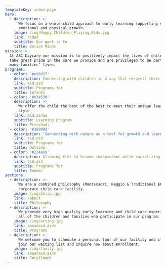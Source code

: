 ```yaml
---
templateKey: index-page
hero:
  - description: >-
      We focus on a whole-child approach to early learning supporting social,
      emotional and physical growth.
    image: /img/Happy_Children_Playing_Kids.jpg
    link: /sdad
    subtitle: Our goal is to
    title: Enrich Minds
mission: >-
  At ABC Daycare our mission is to positively impact the lives of children. We
  take great pride in the care we provide and are privileged to be part of so
  many families’ lives.
programs:
  - color: '#e96d17'
    description: Connecting with children in a way that respects their needs.
    link: asd.asd
    subtitle: Programs for
    title: Infants
  - color: '#b34538'
    description: >-
      We offer the child the best of the best to meet their unique learning
      style
    link: asd.asdaa
    subtitle: Learning Program
    title: Preschool
  - color: '#108992'
    description: 'Connecting with nature as a tool for growth and learning '
    link: asd.asd
    subtitle: Programs for
    title: Outside
  - color: '#234a69'
    description: Allowing kids to become independent while socializing with new friends
    link: asd.asd
    subtitle: Programs for
    title: Summer
sections:
  - description: >-
      We are a combined philosophy (Montessori, Reggio & Traditional ECE)
      corporate child care facility.
    image: /img/philo.jpg
    link: /about
    title: Philosophy
  - description: >-
      We provide very high quality early learning and child care experiences for
      all of the children and families who participate in our program. 
    image: /img/wrting.jpg
    link: sasadasd.asds
    title: Programs
  - description: >-
      We welcome you to schedule a personal tour of our facility and classrooms,
      join our waiting list and inquire now about enrollment. 
    image: /img/family.jpg
    link: sasadasd.asds
    title: Enrollment
---
```


